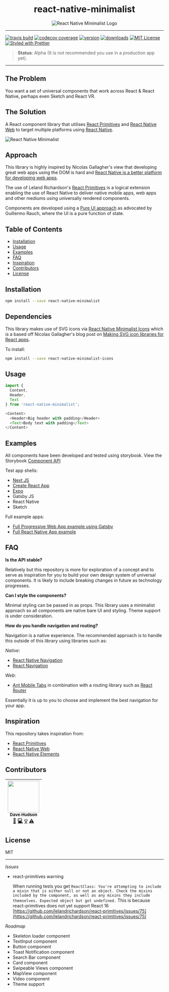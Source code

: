 <div align="center">

# react-native-minimalist

![React Native Minimalist Logo](https://raw.githubusercontent.com/applification/react-native-minimalist/master/Minimalist-Logo.png)

</div>

---

[![travis build](https://img.shields.io/travis/applification/react-native-minimalist.svg?style=flat-square)](https://travis-ci.org/applification/react-native-minimalist)
[![codecov coverage](https://img.shields.io/codecov/c/github/applification/react-native-minimalist.svg?style=flat-square)](https://codecov.io/gh/applification/react-native-minimalist)
[![version](https://img.shields.io/npm/v/react-native-minimalist.svg?style=flat-square)](https://www.npmjs.com/package/react-native-minimalist)
[![downloads](https://img.shields.io/npm/dm/react-native-minimalist.svg?style=flat-square)](http://npm-stat.com/charts.html?package=react-native-minimalist)
[![MIT License](https://img.shields.io/npm/l/react-native-minimalist.svg?style=flat-square)](http://opensource.org/licenses/MIT)
[![Styled with Prettier](https://img.shields.io/badge/styled_with-prettier-ff69b4.svg)](https://github.com/prettier/prettier)

> **Status**: Alpha (It is not recommended you use in a production app yet).

---

## The Problem

You want a set of universal components that work across React & React Native, perhaps even Sketch and React VR.

## The Solution

A React component library that utilises [React Primitives](https://github.com/lelandrichardson/react-primitives) and [React Native Web](https://github.com/necolas/react-native-web) to target multiple platforms using [React Native](https://facebook.github.io/react-native/).

![React Native Minimalist](https://raw.githubusercontent.com/applification/react-native-minimalist/master/react-native-minimalist.png)

## Approach

This library is highly inspired by Nicolas Gallagher's view that developing great web apps using the DOM is hard and [React Native is a better platform for developing web apps](https://twitter.com/necolas/status/983769332411805697).

The use of Leland Richardson's [React Primitives](https://github.com/lelandrichardson/react-primitives) is a logical extension enabling the use of React Native to deliver native mobile apps, web apps and other mediums using universally rendered components.

Components are developed using a [Pure UI approach](https://rauchg.com/2015/pure-ui) as advocated by Guillermo Rauch, where the UI is a pure function of state.

## Table of Contents

<!-- START doctoc generated TOC please keep comment here to allow auto update -->

<!-- DON'T EDIT THIS SECTION, INSTEAD RE-RUN doctoc TO UPDATE -->

<!-- DON'T EDIT THIS SECTION, INSTEAD RE-RUN doctoc TO UPDATE -->

* [Installation](#installation)
* [Usage](#usage)
* [Examples](#examples)
* [FAQ](#faq)
* [Inspiration](#inspiration)
* [Contributors](#contributors)
* [License](#license)

<!-- END doctoc generated TOC please keep comment here to allow auto update -->

## Installation

```bash
npm install --save react-native-minimalist
```

## Dependencies

This library makes use of SVG icons via [React Native Minimalist Icons](https://www.npmjs.com/package/react-native-minimalist-icons) which is a based off Nicolas Gallagher's blog post on [Making SVG icon libraries for React apps](http://nicolasgallagher.com/making-svg-icon-libraries-for-react-apps/).

To install:

```bash
npm install --save react-native-minimalist-icons
```

## Usage

```JavaScript
import {
  Content,
  Header,
  Text
} from 'react-native-minimalist';

<Content>
  <Header>Big header with padding</Header>
  <Text>Body text with padding</Text>
</Content>
```

## Examples

All components have been developed and tested using storybook. View the Storybook [Component API](https://applification.github.io/react-native-minimalist)

Test app shells:

* [Next JS](https://github.com/applification/react-native-minimalist-nextjs)
* [Create React App](https://github.com/applification/react-native-minimalist-cra)
* [Expo](https://github.com/applification/react-native-minimalist-expo)
* Gatsby JS
* React Native
* Sketch

Full example apps:

* [Full Progressive Web App example using Gatsby](https://github.com/applification/react-native-minimalist-pwa)
* [Full React Native App example](https://github.com/applification/react-native-minimalist-app)

## FAQ

**Is the API stable?**

Relatively but this repository is more for exploration of a concept and to serve as inspiration for you to build your own design system of universal components. It is likely to include breaking changes in future as technology progresses.

**Can I style the components?**

Minimal styling can be passed in as props. This library uses a minimalist approach so all components are native bare UI and styling. Theme support is under consideration.

**How do you handle navigation and routing?**

Navigation is a native experience. The recommended approach is to handle this outside of this library using libraries such as:

_Native_:

* [React Native Navigation](https://github.com/wix/react-native-navigation/)
* [React Navigation](https://reactnavigation.org/)

_Web_:

* [Ant Mobile Tabs](https://mobile.ant.design/components/tabs/) in combination with a routing library such as [React Router](https://github.com/ReactTraining/react-router)

Essentially it is up to you to choose and implement the best navigation for your app.

## Inspiration

This repository takes inspiration from:

* [React Primitives](https://github.com/lelandrichardson/react-primitives)
* [React Native Web](https://github.com/necolas/react-native-web)
* [React Native Elements](https://github.com/react-native-training/react-native-elements)

## Contributors

<!-- ALL-CONTRIBUTORS-LIST:START - Do not remove or modify this section -->

<!-- prettier-ignore -->
| [<img src="https://avatars0.githubusercontent.com/u/5528035?v=4" width="100px;"/><br /><sub><b>Dave Hudson</b></sub>](http://applification.net)<br />[📖](https://github.com/applification/react-native-minimalist/commits?author=DaveHudson "Documentation") [💻](https://github.com/applification/react-native-minimalist/commits?author=DaveHudson "Code") [💡](#example-DaveHudson "Examples") [⚠️](https://github.com/applification/react-native-minimalist/commits?author=DaveHudson "Tests") |
| :---: |

<!-- ALL-CONTRIBUTORS-LIST:END -->

## License

MIT

---

_Issues_

* react-primitives warning

  When running tests you get
  `ReactClass: You're attempting to include a mixin that is either null or not an object. Check the mixins included by the component, as well as any mixins they include themselves. Expected object but got undefined.` This is because react-primitives does not yet support React 16 [https://github.com/lelandrichardson/react-primitives/issues/75](https://github.com/lelandrichardson/react-primitives/issues/75)

_Roadmap_

* Skeleton loader component
* TextInput component
* Button component
* Toast Notification component
* Search Bar component
* Card component
* Swipeable Views component
* MapView component
* Video component
* Theme support
